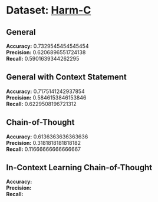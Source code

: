 # Dataset: [Harm-C](https://github.com/LCS2-IIITD/MOMENTA)

## General

**Accuracy:** 0.7329545454545454    
**Precision:** 0.6206896551724138   
**Recall:** 0.5901639344262295  

## General with Context Statement

**Accuracy:** 0.7175141242937854   
**Precision:** 0.5846153846153846  
**Recall:** 0.6229508196721312 

## Chain-of-Thought

**Accuracy:** 0.6136363636363636      
**Precision:** 0.3181818181818182    
**Recall:** 0.11666666666666667   

## In-Context Learning Chain-of-Thought

**Accuracy:**   
**Precision:**  
**Recall:** 